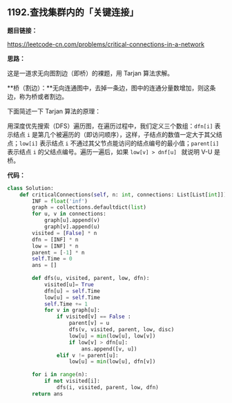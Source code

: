 ## 1192.查找集群内的「关键连接」

**题目链接：**

https://leetcode-cn.com/problems/critical-connections-in-a-network

**思路：**

这是一道求无向图割边（即桥）的裸题，用 Tarjan 算法求解。

**桥（割边）：**无向连通图中，去掉一条边，图中的连通分量数增加，则这条边，称为桥或者割边。

下面简述一下 Tarjan 算法的原理：

用深度优先搜索（DFS）遍历图，在遍历过程中，我们定义三个数组：`dfn[i]` 表示结点 `i` 是第几个被遍历的（即访问顺序），这样，子结点的数值一定大于其父结点；`low[i]` 表示结点 `i` 不通过其父节点能访问的结点编号的最小值；`parent[i]` 表示结点 `i` 的父结点编号。遍历一遍后，如果 `low[v] > dnf[u] ` 就说明 V-U 是桥。


**代码：**
```python
class Solution:
    def criticalConnections(self, n: int, connections: List[List[int]]) -> List[List[int]]:
        INF = float('inf')
        graph = collections.defaultdict(list)
        for u, v in connections:
            graph[u].append(v)
            graph[v].append(u)
        visited = [False] * n
        dfn = [INF] * n
        low = [INF] * n
        parent = [-1] * n
        self.Time = 0
        ans = []
        
        def dfs(u, visited, parent, low, dfn): 
            visited[u]= True
            dfn[u] = self.Time 
            low[u] = self.Time 
            self.Time += 1
            for v in graph[u]: 
                if visited[v] == False : 
                    parent[v] = u 
                    dfs(v, visited, parent, low, disc) 
                    low[u] = min(low[u], low[v]) 
                    if low[v] > dfn[u]: 
                        ans.append([v, u])
                elif v != parent[u]:
                    low[u] = min(low[u], dfn[v]) 
                    
        for i in range(n):
            if not visited[i]:
                dfs(i, visited, parent, low, dfn)
        return ans
```



